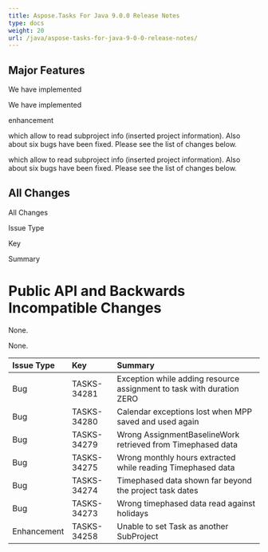 ```yaml
---
title: Aspose.Tasks For Java 9.0.0 Release Notes
type: docs
weight: 20
url: /java/aspose-tasks-for-java-9-0-0-release-notes/
---
```


## **Major Features**
We have implemented 

We have implemented

enhancement

which allow to read subproject info (inserted project information). 
Also about six bugs have been fixed. Please see the list of changes 
below. 

which allow to read subproject info (inserted project information). 
Also about six bugs have been fixed. Please see the list of changes 
below.
## **All Changes**
All Changes

Issue Type

Key

Summary
# **Public API and Backwards Incompatible Changes**
None. 

None.

|**Issue Type** |**Key** |**Summary** |
| :- | :- | :- |
|Bug |TASKS-34281 |Exception while adding resource assignment to task with duration ZERO |
|Bug |TASKS-34280 |Calendar exceptions lost when MPP saved and used again |
|Bug |TASKS-34279 |Wrong AssignmentBaselineWork retrieved from Timephased data |
|Bug |TASKS-34275 |Wrong monthly hours extracted while reading Timephased data |
|Bug |TASKS-34274 |Timephased data shown far beyond the project task dates |
|Bug |TASKS-34273 |Wrong timephased data read against holidays |
|Enhancement |TASKS-34258 |Unable to set Task as another SubProject |

